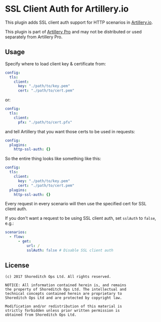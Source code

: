 # SSL Client Auth for Artillery.io

This plugin adds SSL client auth support for HTTP scenarios in [Artillery.io](https://artillery.io).

This plugin is part of [Artillery Pro](https://artillery.io/pro/) and may not be distributed or used separately from Artillery Pro.

## Usage

Specify where to load client key & certificate from:

```yaml
config:
  tls:
    client:
      key: "./path/to/key.pem"
      cert: "./path/to/cert.pem"
```

or:

```yaml
config:
  tls:
    client:
      pfx: "./path/to/cert.pfx"
```

and tell Artillery that you want those certs to be used in requests:

```yaml
config:
  plugins:
    http-ssl-auth: {}
```

So the entire thing looks like something like this:

```yaml
config:
  tls:
    client:
      key: "./path/to/key.pem"
      cert: "./path/to/cert.pem"
  plugins:
    http-ssl-auth: {}
```

Every request in every scenario will then use the specified cert for SSL client auth.

If you don't want a request to be using SSL client auth, set `sslAuth` to `false`, e.g.:

```yaml
scenarios:
  - flow:
      - get:
          url: /
          sslAuth: false # Disable SSL client auth
```

## License

```
(c) 2017 Shoreditch Ops Ltd. All rights reserved.

NOTICE: All information contained herein is, and remains
the property of Shoreditch Ops Ltd. The intellectual and
technical concepts contained herein are proprietary to
Shoreditch Ops Ltd and are protected by copyright law.

Modification and/or redistribution of this material is
strictly forbidden unless prior written permission is
obtained from Shoreditch Ops Ltd.
```
